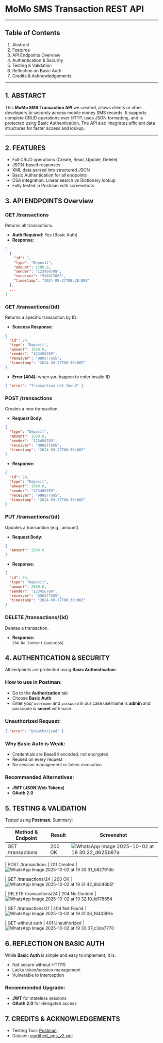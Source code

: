 # **MoMo SMS Transaction REST API**
---

## Table of Contents
1. Abstract 
2. Features   
3. API Endpoints Overview
4. Authentication & Security  
5. Testing & Validation  
6. Reflection on Basic Auth  
7. Credits & Acknowledgements

---

## 1. ABSTARCT

This **MoMo SMS Transaction API** we created, allows clients or other developers to securely access mobile money SMS records. It supports complete CRUD operations over HTTP, uses JSON formatting, and is protected using Basic Authentication. The API also integrates efficient data structures for faster access and lookup.

---

## 2. FEATURES

- Full CRUD operations (Create, Read, Update, Delete)  
- JSON-based responses  
- XML data parsed into structured JSON  
- Basic Authentication for all endpoints  
- DSA integration: Linear search vs Dictionary lookup  
- Fully tested in Postman with screenshots


## 3. API ENDPOINTS Overview

### GET /transactions

Returns all transactions.

- **Auth Required:** Yes (Basic Auth)  
- **Response:**
```json
[
  {
    "id": 1,
    "type": "Deposit",
    "amount": 1500.0,
    "sender": "123456789",
    "receiver": "998877665",
    "timestamp": "2024-09-27T08:30:00Z"
  },
  ...
]
```



### GET /transactions/{id}

Returns a specific transaction by ID.

- **Success Response:**
```json
{
  "id": 24,
  "type": "Deposit",
  "amount": 1500.0,
  "sender": "123456789",
  "receiver": "998877665",
  "timestamp": "2024-09-27T08:30:00Z"
}
```

- **Error (404):** when you happen to enter invalid ID
```json
{ "error": "Transaction not found" }
```



### POST /transactions

Creates a new transaction.

- **Request Body:**
```json
{
  "type": "Deposit",
  "amount": 1500.0,
  "sender": "123456789",
  "receiver": "998877665",
  "timestamp": "2024-09-27T08:30:00Z"
}
```

- **Response:**
```json
{
  "id": 24,
  "type": "Deposit",
  "amount": 1500.0,
  "sender": "123456789",
  "receiver": "998877665",
  "timestamp": "2024-09-27T08:30:00Z"
}
```



### PUT /transactions/{id}

Updates a transaction (e.g., amount).

- **Request Body:**
```json
{
  "amount": 2500.0
}
```

- **Response:**
```json
{
  "id": 24,
  "type": "Deposit",
  "amount": 2500.0,
  "sender": "123456789",
  "receiver": "998877665",
  "timestamp": "2024-09-27T08:30:00Z"
}
```



### DELETE /transactions/{id}

Deletes a transaction.

- **Response:**  
`204 No Content` (success)



## 4. AUTHENTICATION & SECURITY

All endpoints are protected using **Basic Authentication**.

### How to use in Postman:

- Go to the **Authorization** tab  
- Choose **Basic Auth**  
- Enter your `username` and `password` in our case username is **admin** and passcode is **secret** with base

### Unauthorized Request:

```json
{ "error": "Unauthorized" }
```

### Why Basic Auth is Weak:

- Credentials are Base64 encoded, not encrypted  
- Reused on every request  
- No session management or token revocation  

### Recommended Alternatives:

- **JWT (JSON Web Tokens)**  
- **OAuth 2.0**



## 5. TESTING & VALIDATION

Tested using **Postman**. Summary:

| Method & Endpoint         | Result              | Screenshot             |
|---------------------------|---------------------|------------------------|
| GET /transactions         | 200 OK           | ![WhatsApp Image 2025-10-02 at 19 30 22_d625b97a](https://github.com/user-attachments/assets/35966df0-3db3-466b-99d5-0e851f72985b)
  
| POST /transactions        | 201 Created      | ![WhatsApp Image 2025-10-02 at 19 30 31_b62791db](https://github.com/user-attachments/assets/13debee9-576e-48d6-aaa5-4702d5c6612e)

| GET /transactions/24      | 200 OK           | ![WhatsApp Image 2025-10-02 at 19 31 42_9b046b5f](https://github.com/user-attachments/assets/2f520a84-01c1-49cc-ac24-ef097935a97f)
  
| DELETE /transactions/24   | 204 No Content   | ![WhatsApp Image 2025-10-02 at 19 32 10_fd178554](https://github.com/user-attachments/assets/ea1f7a4b-a09e-4cf2-88c1-ee334f648200)
 
| GET /transactions/21      | 404 Not Found    | ![WhatsApp Image 2025-10-02 at 19 31 06_f640391e](https://github.com/user-attachments/assets/c7aca163-8914-444b-84da-9e5582ac2d39)

| GET without auth          | 401 Unauthorized | ![WhatsApp Image 2025-10-02 at 19 30 07_c3de7770](https://github.com/user-attachments/assets/7fae1c29-11cf-4f19-b983-785bc379ebdc)




## 6. REFLECTION ON BASIC AUTH

While **Basic Auth** is simple and easy to implement, it is:

- Not secure without HTTPS  
- Lacks token/session management  
- Vulnerable to interception

### Recommended Upgrade:

- **JWT** for stateless sessions  
- **OAuth 2.0** for delegated access



## 7. CREDITS & ACKNOWLEDGEMENTS

- Testing Tool: [Postman](https://www.postman.com)  
- Dataset: [modified_sms_v2.xml]([url](https://github.com/rcyubahiro/momo-sms-dashboard/blob/main/modified_sms_v2.xml))  
